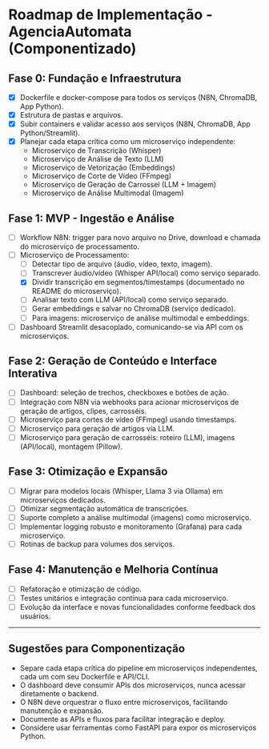 # Roadmap de Implementação - AgenciaAutomata (Componentizado)

## Fase 0: Fundação e Infraestrutura
- [x] Dockerfile e docker-compose para todos os serviços (N8N, ChromaDB, App Python).
- [x] Estrutura de pastas e arquivos.
- [x] Subir containers e validar acesso aos serviços (N8N, ChromaDB, App Python/Streamlit).
- [x] Planejar cada etapa crítica como um microserviço independente:
    - Microserviço de Transcrição (Whisper)
    - Microserviço de Análise de Texto (LLM)
    - Microserviço de Vetorização (Embeddings)
    - Microserviço de Corte de Vídeo (FFmpeg)
    - Microserviço de Geração de Carrossel (LLM + Imagem)
    - Microserviço de Análise Multimodal (Imagem)

## Fase 1: MVP - Ingestão e Análise
- [ ] Workflow N8N: trigger para novo arquivo no Drive, download e chamada do microserviço de processamento.
- [ ] Microserviço de Processamento:
    - [ ] Detectar tipo de arquivo (áudio, vídeo, texto, imagem).
    - [ ] Transcrever áudio/vídeo (Whisper API/local) como serviço separado.
    - [x] Dividir transcrição em segmentos/timestamps (documentado no README do microserviço).
    - [ ] Analisar texto com LLM (API/local) como serviço separado.
    - [ ] Gerar embeddings e salvar no ChromaDB (serviço dedicado).
    - [ ] Para imagens: microserviço de análise multimodal e embeddings.
- [ ] Dashboard Streamlit desacoplado, comunicando-se via API com os microserviços.

## Fase 2: Geração de Conteúdo e Interface Interativa
- [ ] Dashboard: seleção de trechos, checkboxes e botões de ação.
- [ ] Integração com N8N via webhooks para acionar microserviços de geração de artigos, clipes, carrosséis.
- [ ] Microserviço para cortes de vídeo (FFmpeg) usando timestamps.
- [ ] Microserviço para geração de artigos via LLM.
- [ ] Microserviço para geração de carrosséis: roteiro (LLM), imagens (API/local), montagem (Pillow).

## Fase 3: Otimização e Expansão
- [ ] Migrar para modelos locais (Whisper, Llama 3 via Ollama) em microserviços dedicados.
- [ ] Otimizar segmentação automática de transcrições.
- [ ] Suporte completo a análise multimodal (imagens) como microserviço.
- [ ] Implementar logging robusto e monitoramento (Grafana) para cada microserviço.
- [ ] Rotinas de backup para volumes dos serviços.

## Fase 4: Manutenção e Melhoria Contínua
- [ ] Refatoração e otimização de código.
- [ ] Testes unitários e integração contínua para cada microserviço.
- [ ] Evolução da interface e novas funcionalidades conforme feedback dos usuários.

---

## Sugestões para Componentização

- Separe cada etapa crítica do pipeline em microserviços independentes, cada um com seu Dockerfile e API/CLI.
- O dashboard deve consumir APIs dos microserviços, nunca acessar diretamente o backend.
- O N8N deve orquestrar o fluxo entre microserviços, facilitando manutenção e expansão.
- Documente as APIs e fluxos para facilitar integração e deploy.
- Considere usar ferramentas como FastAPI para expor os microserviços Python.